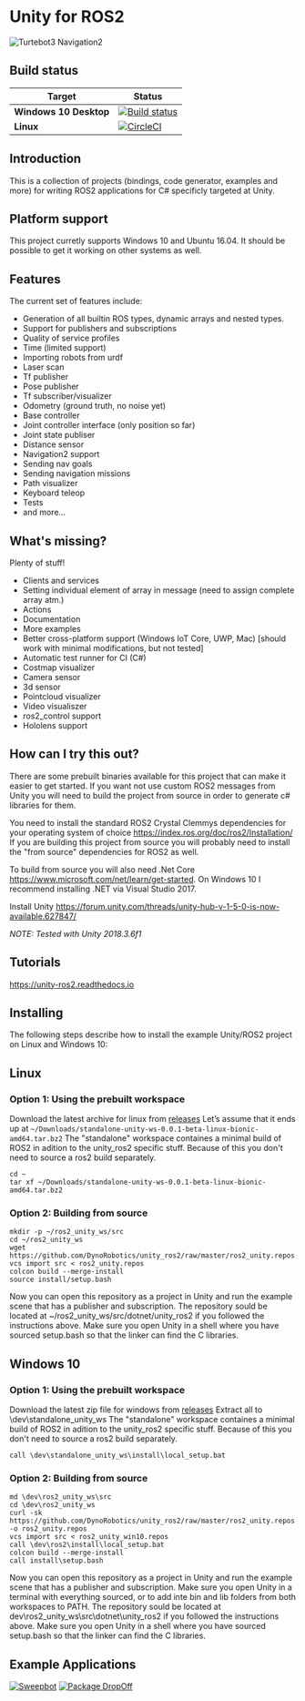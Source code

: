 Unity for ROS2
==============

![Turtebot3 Navigation2](https://i.gyazo.com/98d3d43aae3877593ecaefe4e5ba9a44.gif)

Build status
------------

| Target | Status |
|----------|--------|
| **Windows 10 Desktop**                  | [![Build status](https://ci.appveyor.com/api/projects/status/5hst1rj4hkjs54i9?svg=true)](https://ci.appveyor.com/project/samiamlabs/unity-ros2) |
| **Linux**                  | [![CircleCI](https://circleci.com/gh/DynoRobotics/unity_ros2.svg?style=svg)](https://circleci.com/gh/DynoRobotics/unity_ros2) |

Introduction
------------

This is a collection of projects (bindings, code generator, examples and more) for writing ROS2
applications for C# specificly targeted at Unity.

Platform support
----------------
This project curretly supports Windows 10 and Ubuntu 16.04. It should be possible to get it working on other systems as well.

Features
--------

The current set of features include:
- Generation of all builtin ROS types, dynamic arrays and nested types.
- Support for publishers and subscriptions
- Quality of service profiles
- Time (limited support)
- Importing robots from urdf
- Laser scan
- Tf publisher
- Pose publisher
- Tf subscriber/visualizer
- Odometry (ground truth, no noise yet)
- Base controller
- Joint controller interface (only position so far)
- Joint state publiser
- Distance sensor
- Navigation2 support
- Sending nav goals
- Sending navigation missions
- Path visualizer
- Keyboard teleop
- Tests
- and more...


What's missing?
---------------

Plenty of stuff!
- Clients and services
- Setting individual element of array in message (need to assign complete array atm.)
- Actions
- Documentation
- More examples
- Better cross-platform support (Windows IoT Core, UWP, Mac) [should work with minimal modifications, but not tested]
- Automatic test runner for CI (C#)
- Costmap visualizer
- Camera sensor
- 3d sensor
- Pointcloud visualizer
- Video visualiszer
- ros2_control support
- Hololens support

How can I try this out?
-----------------------
There are some prebuilt binaries available for this project that can make it easier to get started. If you want not use custom ROS2 messages from Unity you will need to build the project from source in order to generate c# libraries for them.

You need to install the standard ROS2 Crystal Clemmys dependencies for your operating system of choice https://index.ros.org/doc/ros2/Installation/
If you are building this project from source you will probably need to install the "from source" dependencies for ROS2 as well.

To build from source you will also need .Net Core https://www.microsoft.com/net/learn/get-started. On Windows 10 I recommend installing .NET via Visual Studio 2017.

Install Unity
https://forum.unity.com/threads/unity-hub-v-1-5-0-is-now-available.627847/

*NOTE: Tested with Unity 2018.3.6f1*

Tutorials
---------
https://unity-ros2.readthedocs.io

Installing
----------

The following steps describe how to install the example Unity/ROS2 project on Linux and Windows 10:

Linux
-----
### Option 1: Using the prebuilt workspace

Download the latest archive for linux from [releases](https://github.com/DynoRobotics/unity_ros2/releases) 
Let’s assume that it ends up at `~/Downloads/standalone-unity-ws-0.0.1-beta-linux-bionic-amd64.tar.bz2`
The "standalone" workspace containes a minimal build of ROS2 in adition to the unity_ros2 specific stuff. Because of this you don't need to source a ros2 build separately.

```
cd ~
tar xf ~/Downloads/standalone-unity-ws-0.0.1-beta-linux-bionic-amd64.tar.bz2
```

### Option 2: Building from source

```
mkdir -p ~/ros2_unity_ws/src
cd ~/ros2_unity_ws
wget https://github.com/DynoRobotics/unity_ros2/raw/master/ros2_unity.repos
vcs import src < ros2_unity.repos
colcon build --merge-install
source install/setup.bash
```

Now you can open this repository as a project in Unity and run the example scene that has a publisher and subscription.
The repository sould be located at ~/ros2_unity_ws/src/dotnet/unity_ros2 if you followed the instructions above.
Make sure you open Unity in a shell where you have sourced setup.bash so that the linker can find the C libraries.

Windows 10
----------
### Option 1: Using the prebuilt workspace
Download the latest zip file for windows from [releases](https://github.com/DynoRobotics/unity_ros2/releases) 
Extract all to \dev\standalone_unity_ws
The "standalone" workspace containes a minimal build of ROS2 in adition to the unity_ros2 specific stuff. Because of this you don't need to source a ros2 build separately.
```
call \dev\standalone_unity_ws\install\local_setup.bat

```
### Option 2: Building from source 
```
md \dev\ros2_unity_ws\src
cd \dev\ros2_unity_ws
curl -sk https://github.com/DynoRobotics/unity_ros2/raw/master/ros2_unity.repos -o ros2_unity.repos
vcs import src < ros2_unity_win10.repos
call \dev\ros2\install\local_setup.bat
colcon build --merge-install
call install\setup.bash
```

Now you can open this repository as a project in Unity and run the example scene that has a publisher and subscription. Make sure you open Unity in a terminal with everything sourced, or to add inte bin and lib folders from both workspaces to PATH.
The repository sould be located at dev\ros2_unity_ws\src\dotnet\unity_ros2 if you followed the instructions above.
Make sure you open Unity in a shell where you have sourced setup.bash so that the linker can find the C libraries.



Example Applications
--------------------
[![Sweepbot](https://img.youtube.com/vi/eMKbbEQhBTg/0.jpg)](https://www.youtube.com/watch?v=nggGs9ZIdlk)
[![Package DropOff](https://img.youtube.com/vi/2is7kwPeydA/0.jpg)](https://www.youtube.com/watch?v=lptKRANOfCY)


